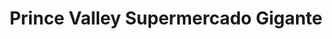 ---
title: "Prince Valley Supermercado Gigante"
url: /detroit/prince-valley-supermercado-gigante/
shop: supermarket
---